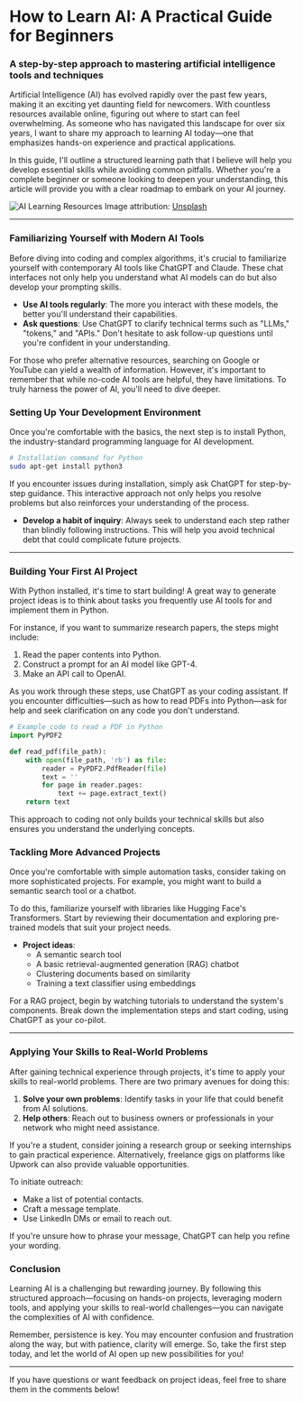 # How to Learn AI: A Practical Guide for Beginners
### A step-by-step approach to mastering artificial intelligence tools and techniques

Artificial Intelligence (AI) has evolved rapidly over the past few years, making it an exciting yet daunting field for newcomers. With countless resources available online, figuring out where to start can feel overwhelming. As someone who has navigated this landscape for over six years, I want to share my approach to learning AI today—one that emphasizes hands-on experience and practical applications.

In this guide, I'll outline a structured learning path that I believe will help you develop essential skills while avoiding common pitfalls. Whether you're a complete beginner or someone looking to deepen your understanding, this article will provide you with a clear roadmap to embark on your AI journey.

![AI Learning Resources](https://example.com/image.jpg) Image attribution: [Unsplash](https://unsplash.com)

* * *

### Familiarizing Yourself with Modern AI Tools

Before diving into coding and complex algorithms, it's crucial to familiarize yourself with contemporary AI tools like ChatGPT and Claude. These chat interfaces not only help you understand what AI models can do but also develop your prompting skills.

- **Use AI tools regularly**: The more you interact with these models, the better you'll understand their capabilities.
- **Ask questions**: Use ChatGPT to clarify technical terms such as "LLMs," "tokens," and "APIs." Don't hesitate to ask follow-up questions until you're confident in your understanding.

For those who prefer alternative resources, searching on Google or YouTube can yield a wealth of information. However, it's important to remember that while no-code AI tools are helpful, they have limitations. To truly harness the power of AI, you'll need to dive deeper.

### Setting Up Your Development Environment

Once you're comfortable with the basics, the next step is to install Python, the industry-standard programming language for AI development. 

```bash
# Installation command for Python
sudo apt-get install python3
```

If you encounter issues during installation, simply ask ChatGPT for step-by-step guidance. This interactive approach not only helps you resolve problems but also reinforces your understanding of the process. 

- **Develop a habit of inquiry**: Always seek to understand each step rather than blindly following instructions. This will help you avoid technical debt that could complicate future projects.

* * *

### Building Your First AI Project

With Python installed, it's time to start building! A great way to generate project ideas is to think about tasks you frequently use AI tools for and implement them in Python. 

For instance, if you want to summarize research papers, the steps might include:

1. Read the paper contents into Python.
2. Construct a prompt for an AI model like GPT-4.
3. Make an API call to OpenAI.

As you work through these steps, use ChatGPT as your coding assistant. If you encounter difficulties—such as how to read PDFs into Python—ask for help and seek clarification on any code you don't understand.

```python
# Example code to read a PDF in Python
import PyPDF2

def read_pdf(file_path):
    with open(file_path, 'rb') as file:
        reader = PyPDF2.PdfReader(file)
        text = ''
        for page in reader.pages:
            text += page.extract_text()
    return text
```

This approach to coding not only builds your technical skills but also ensures you understand the underlying concepts.

### Tackling More Advanced Projects

Once you're comfortable with simple automation tasks, consider taking on more sophisticated projects. For example, you might want to build a semantic search tool or a chatbot. 

To do this, familiarize yourself with libraries like Hugging Face's Transformers. Start by reviewing their documentation and exploring pre-trained models that suit your project needs.

- **Project ideas**:
  - A semantic search tool
  - A basic retrieval-augmented generation (RAG) chatbot
  - Clustering documents based on similarity
  - Training a text classifier using embeddings

For a RAG project, begin by watching tutorials to understand the system's components. Break down the implementation steps and start coding, using ChatGPT as your co-pilot.

* * *

### Applying Your Skills to Real-World Problems

After gaining technical experience through projects, it's time to apply your skills to real-world problems. There are two primary avenues for doing this:

1. **Solve your own problems**: Identify tasks in your life that could benefit from AI solutions.
2. **Help others**: Reach out to business owners or professionals in your network who might need assistance.

If you're a student, consider joining a research group or seeking internships to gain practical experience. Alternatively, freelance gigs on platforms like Upwork can also provide valuable opportunities.

To initiate outreach:
- Make a list of potential contacts.
- Craft a message template.
- Use LinkedIn DMs or email to reach out.

If you're unsure how to phrase your message, ChatGPT can help you refine your wording.

### Conclusion

Learning AI is a challenging but rewarding journey. By following this structured approach—focusing on hands-on projects, leveraging modern tools, and applying your skills to real-world challenges—you can navigate the complexities of AI with confidence.

Remember, persistence is key. You may encounter confusion and frustration along the way, but with patience, clarity will emerge. So, take the first step today, and let the world of AI open up new possibilities for you!

* * *

If you have questions or want feedback on project ideas, feel free to share them in the comments below!